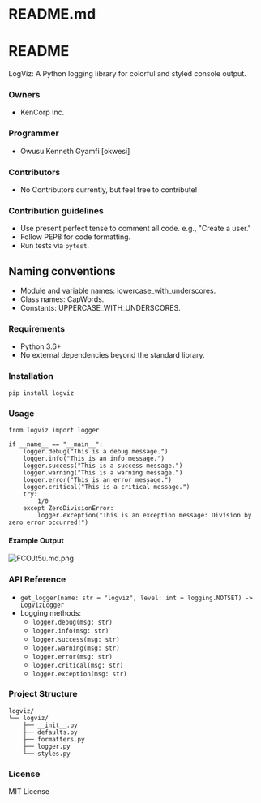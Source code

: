 # README.md

# README #

LogViz: A Python logging library for colorful and styled console output.

### Owners ###
* KenCorp Inc.

### Programmer ###
* Owusu Kenneth Gyamfi [okwesi]

### Contributors ###
* No Contributors currently, but feel free to contribute!

### Contribution guidelines ###
* Use present perfect tense to comment all code. e.g., "Create a user."
* Follow PEP8 for code formatting.
* Run tests via `pytest`.

## Naming conventions
* Module and variable names: lowercase_with_underscores.
* Class names: CapWords.
* Constants: UPPERCASE_WITH_UNDERSCORES.

### Requirements ###
- Python 3.6+
- No external dependencies beyond the standard library.

### Installation ###
    pip install logviz

### Usage ###
    from logviz import logger

    if __name__ == "__main__":
        logger.debug("This is a debug message.")
        logger.info("This is an info message.")
        logger.success("This is a success message.")
        logger.warning("This is a warning message.")
        logger.error("This is an error message.")
        logger.critical("This is a critical message.")
        try:
            1/0
        except ZeroDivisionError:
            logger.exception("This is an exception message: Division by zero error occurred!")

#### Example Output ####
![FCOJt5u.md.png](https://iili.io/FCOJt5u.md.png)

### API Reference ###
- `get_logger(name: str = "logviz", level: int = logging.NOTSET) -> LogVizLogger`
- Logging methods:
  - `logger.debug(msg: str)`
  - `logger.info(msg: str)`
  - `logger.success(msg: str)`
  - `logger.warning(msg: str)`
  - `logger.error(msg: str)`
  - `logger.critical(msg: str)`
  - `logger.exception(msg: str)`


### Project Structure ###
    logviz/
    └── logviz/
        ├── __init__.py
        ├── defaults.py
        ├── formatters.py
        ├── logger.py
        └── styles.py

### License ###
MIT License
